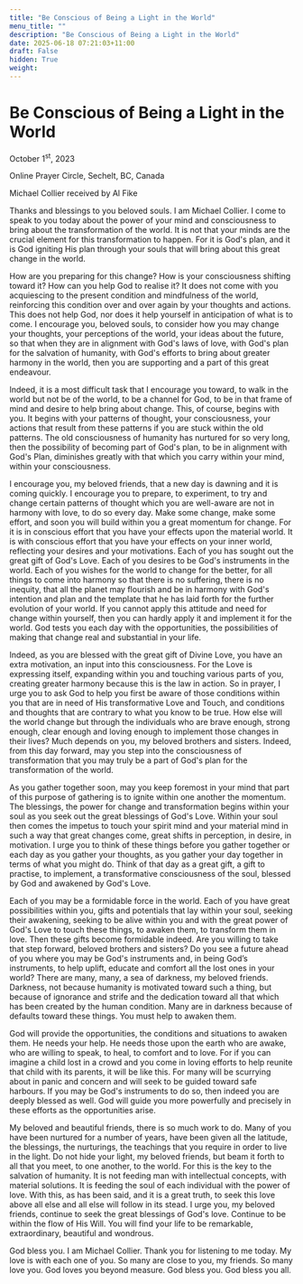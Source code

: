 ```yaml
---
title: "Be Conscious of Being a Light in the World"
menu_title: ""
description: "Be Conscious of Being a Light in the World"
date: 2025-06-18 07:21:03+11:00
draft: False
hidden: True
weight:
---
```

# Be Conscious of Being a Light in the World

October 1<sup>st</sup>, 2023

Online Prayer Circle, Sechelt, BC, Canada

Michael Collier received by Al Fike

Thanks and blessings to you beloved souls. I am Michael Collier. I come to speak to you today about the power of your mind and consciousness to bring about the transformation of the world. It is not that your minds are the crucial element for this transformation to happen. For it is God's plan, and it is God igniting His plan through your souls that will bring about this great change in the world.

How are you preparing for this change? How is your consciousness shifting toward it? How can you help God to realise it? It does not come with you acquiescing to the present condition and mindfulness of the world, reinforcing this condition over and over again by your thoughts and actions. This does not help God, nor does it help yourself in anticipation of what is to come. I encourage you, beloved souls, to consider how you may change your thoughts, your perceptions of the world, your ideas about the future, so that when they are in alignment with God's laws of love, with God's plan for the salvation of humanity, with God's efforts to bring about greater harmony in the world, then you are supporting and a part of this great endeavour.

Indeed, it is a most difficult task that I encourage you toward, to walk in the world but not be of the world, to be a channel for God, to be in that frame of mind and desire to help bring about change. This, of course, begins with you. It begins with your patterns of thought, your consciousness, your actions that result from these patterns if you are stuck within the old patterns. The old consciousness of humanity has nurtured for so very long, then the possibility of becoming part of God's plan, to be in alignment with God's Plan, diminishes greatly with that which you carry within your mind, within your consciousness.
           
I encourage you, my beloved friends, that a new day is dawning and it is coming quickly. I encourage you to prepare, to experiment, to try and change certain patterns of thought which you are well-aware are not in harmony with love, to do so every day. Make some change, make some effort, and soon you will build within you a great momentum for change. For it is in conscious effort that you have your effects upon the material world. It is with conscious effort that you have your effects on your inner world, reflecting your desires and your motivations. Each of you has sought out the great gift of God's Love. Each of you desires to be God's instruments in the world. Each of you wishes for the world to change for the better, for all things to come into harmony so that there is no suffering, there is no inequity, that all the planet may flourish and be in harmony with God's intention and plan and the template that he has laid forth for the further evolution of your world. If you cannot apply this attitude and need for change within yourself, then you can hardly apply it and implement it for the world. God tests you each day with the opportunities, the possibilities of making that change real and substantial in your life.

Indeed, as you are blessed with the great gift of Divine Love, you have an extra motivation, an input into this consciousness. For the Love is expressing itself, expanding within you and touching various parts of you, creating greater harmony because this is the law in action. So in prayer, I urge you to ask God to help you first be aware of those conditions within you that are in need of His transformative Love and Touch, and conditions and thoughts that are contrary to what you know to be true. How else will the world change but through the individuals who are brave enough, strong enough, clear enough and loving enough to implement those changes in their lives? Much depends on you, my beloved brothers and sisters. Indeed, from this day forward, may you step into the consciousness of transformation that you may truly be a part of God's plan for the transformation of the world.

As you gather together soon, may you keep foremost in your mind that part of this purpose of gathering is to ignite within one another the momentum. The blessings, the power for change and transformation begins within your soul as you seek out the great blessings of God's Love. Within your soul then comes the impetus to touch your spirit mind and your material mind in such a way that great changes come, great shifts in perception, in desire, in motivation. I urge you to think of these things before you gather together or each day as you gather your thoughts, as you gather your day together in terms of what you might do. Think of that day as a great gift, a gift to practise, to implement, a transformative consciousness of the soul, blessed by God and awakened by God's Love.

Each of you may be a formidable force in the world. Each of you have great possibilities within you, gifts and potentials that lay within your soul, seeking their awakening, seeking to be alive within you and with the great power of God's Love to touch these things, to awaken them, to transform them in love. Then these gifts become formidable indeed. Are you willing to take that step forward, beloved brothers and sisters? Do you see a future ahead of you where you may be God's instruments and, in being God’s instruments, to help uplift, educate and comfort all the lost ones in your world? There are many, many, a sea of darkness, my beloved friends. Darkness, not because humanity is motivated toward such a thing, but because of ignorance and strife and the dedication toward all that which has been created by the human condition. Many are in darkness because of defaults toward these things. You must help to awaken them.

God will provide the opportunities, the conditions and situations to awaken them. He needs your help.  He needs those upon the earth who are awake, who are willing to speak, to heal, to comfort and to love. For if you can imagine a child lost in a crowd and you come in loving efforts to help reunite that child with its parents, it will be like this. For many will be scurrying about in panic and concern and will seek to be guided toward safe harbours. If you may be God's instruments to do so, then indeed you are deeply blessed as well. God will guide you more powerfully and precisely in these efforts as the opportunities arise.

My beloved and beautiful friends, there is so much work to do. Many of you have been nurtured for a number of years, have been given all the latitude, the blessings, the nurturings, the teachings that you require in order to live in the light. Do not hide your light, my beloved friends, but beam it forth to all that you meet, to one another, to the world. For this is the key to the salvation of humanity. It is not feeding man with intellectual concepts, with material solutions. It is feeding the soul of each individual with the power of love. With this, as has been said, and it is a great truth, to seek this love above all else and all else will follow in its stead. I urge you, my beloved friends, continue to seek the great blessings of God's love. Continue to be within the flow of His Will. You will find your life to be remarkable, extraordinary, beautiful and wondrous.

God bless you.  I am Michael Collier. Thank you for listening to me today. My love is with each one of you. So many are close to you, my friends. So many love you. God loves you beyond measure. God bless you. God bless you all.
